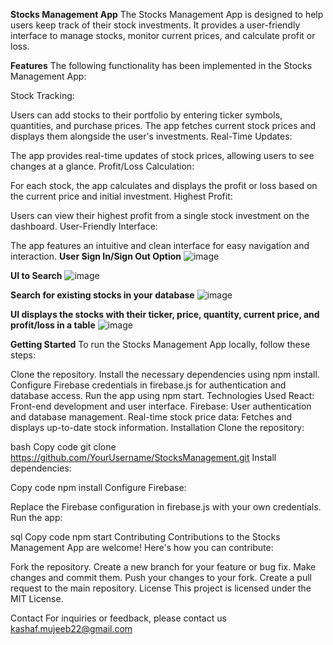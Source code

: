 **Stocks Management App**
The Stocks Management App is designed to help users keep track of their stock investments. It provides a user-friendly interface to manage stocks, monitor current prices, and calculate profit or loss.

**Features**
The following functionality has been implemented in the Stocks Management App:

Stock Tracking:

Users can add stocks to their portfolio by entering ticker symbols, quantities, and purchase prices.
The app fetches current stock prices and displays them alongside the user's investments.
Real-Time Updates:

The app provides real-time updates of stock prices, allowing users to see changes at a glance.
Profit/Loss Calculation:

For each stock, the app calculates and displays the profit or loss based on the current price and initial investment.
Highest Profit:

Users can view their highest profit from a single stock investment on the dashboard.
User-Friendly Interface:

The app features an intuitive and clean interface for easy navigation and interaction.
**User Sign In/Sign Out Option**
![image](https://github.com/Kashaf22/ManageStocks/assets/89542741/6d08fac4-8ee1-481f-97c8-f9f245dba0ad)

**UI to Search**
![image](https://github.com/Kashaf22/ManageStocks/assets/89542741/86ddb939-1179-4679-bc84-88b34751faa9)

**Search for existing stocks in your database**
![image](https://github.com/Kashaf22/ManageStocks/assets/89542741/5f40a7bd-ac9b-4f34-9eda-770978b0ec36)

**UI displays the stocks with their ticker, price, quantity, current price, and profit/loss in a table**
![image](https://github.com/Kashaf22/ManageStocks/assets/89542741/07738c58-df04-47dd-8b74-ee49aa1d32b6)


**Getting Started**
To run the Stocks Management App locally, follow these steps:

Clone the repository.
Install the necessary dependencies using npm install.
Configure Firebase credentials in firebase.js for authentication and database access.
Run the app using npm start.
Technologies Used
React: Front-end development and user interface.
Firebase: User authentication and database management.
Real-time stock price data: Fetches and displays up-to-date stock information.
Installation
Clone the repository:

bash
Copy code
git clone https://github.com/YourUsername/StocksManagement.git
Install dependencies:

Copy code
npm install
Configure Firebase:

Replace the Firebase configuration in firebase.js with your own credentials.
Run the app:

sql
Copy code
npm start
Contributing
Contributions to the Stocks Management App are welcome! Here's how you can contribute:

Fork the repository.
Create a new branch for your feature or bug fix.
Make changes and commit them.
Push your changes to your fork.
Create a pull request to the main repository.
License
This project is licensed under the MIT License.

Contact
For inquiries or feedback, please contact us kashaf.mujeeb22@gmail.com



